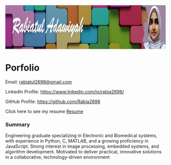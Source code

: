 <img width="1000" height="138" alt="image" src="/image/header.png" />

# Porfolio

Email: rabiatul2698@gmail.com

LinkedIn Profile: https://www.linkedin.com/in/rabia2698/

GitHub Profile: https://github.com/Rabia2698

Click here to see my resume 
[Resume](resume.md)

### Summary
Engineering graduate specializing in Electronic and Biomedical systems, with experience in Python, C, MATLAB, and a growing proficiency in JavaScript. Strong interest in image processing, embedded systems, and algorithm development. Motivated to deliver practical, innovative solutions in a collaborative, technology-driven environment
